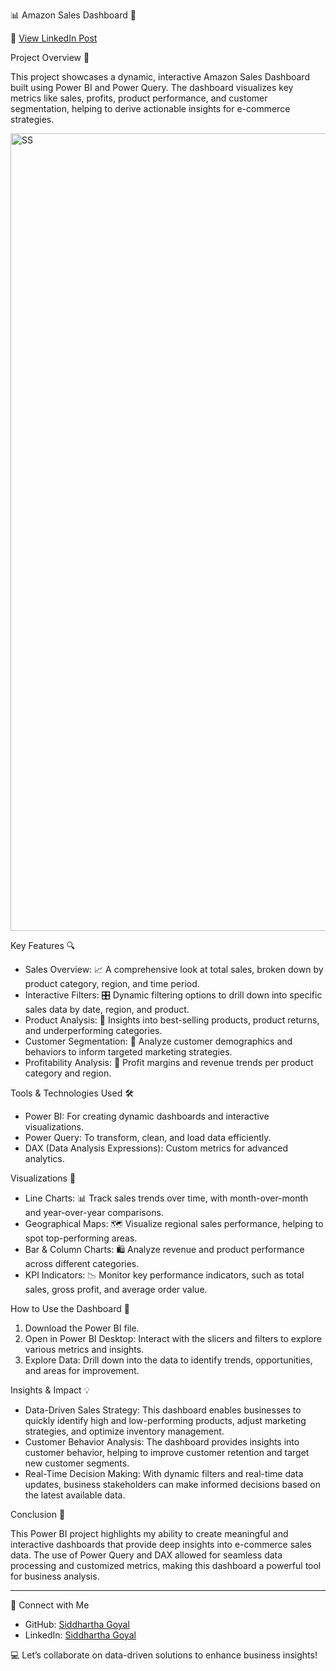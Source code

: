 📊 Amazon Sales Dashboard 🚀

🔗 [View LinkedIn Post](https://www.linkedin.com/posts/goyalsiddhartha1997_dataanalyst-powerbi-powerbidashboard-activity-7233759175527260160-cylS?utm_source=share&utm_medium=member_desktop)

 Project Overview 📝

This project showcases a dynamic, interactive Amazon Sales Dashboard built using Power BI and Power Query. 
The dashboard visualizes key metrics like sales, profits, product performance, and customer segmentation, helping to derive actionable insights for e-commerce strategies.

<img width="1276" alt="SS" src="https://github.com/user-attachments/assets/d1d671fb-369f-4a8a-bf12-2cf019ce78f2">

 Key Features 🔍

- Sales Overview: 📈 A comprehensive look at total sales, broken down by product category, region, and time period.
- Interactive Filters: 🎛️ Dynamic filtering options to drill down into specific sales data by date, region, and product.
- Product Analysis: 🛒 Insights into best-selling products, product returns, and underperforming categories.
- Customer Segmentation: 👥 Analyze customer demographics and behaviors to inform targeted marketing strategies.
- Profitability Analysis: 💸 Profit margins and revenue trends per product category and region.

 Tools & Technologies Used 🛠️

- Power BI: For creating dynamic dashboards and interactive visualizations.
- Power Query: To transform, clean, and load data efficiently.
- DAX (Data Analysis Expressions): Custom metrics for advanced analytics.
  
 Visualizations 🎨

- Line Charts: 📊 Track sales trends over time, with month-over-month and year-over-year comparisons.
- Geographical Maps: 🗺️ Visualize regional sales performance, helping to spot top-performing areas.
- Bar & Column Charts: 🛍️ Analyze revenue and product performance across different categories.
- KPI Indicators: 📉 Monitor key performance indicators, such as total sales, gross profit, and average order value.

 How to Use the Dashboard 🚀

1. Download the Power BI file.
2. Open in Power BI Desktop: Interact with the slicers and filters to explore various metrics and insights.
3. Explore Data: Drill down into the data to identify trends, opportunities, and areas for improvement.

 Insights & Impact 💡

- Data-Driven Sales Strategy: This dashboard enables businesses to quickly identify high and low-performing products, adjust marketing strategies, and optimize inventory management.
- Customer Behavior Analysis: The dashboard provides insights into customer behavior, helping to improve customer retention and target new customer segments.
- Real-Time Decision Making: With dynamic filters and real-time data updates, business stakeholders can make informed decisions based on the latest available data.

 Conclusion 🎯

This Power BI project highlights my ability to create meaningful and interactive dashboards that provide deep insights into e-commerce sales data. 
The use of Power Query and DAX allowed for seamless data processing and customized metrics, making this dashboard a powerful tool for business analysis.

---

💬 Connect with Me  
- GitHub: [Siddhartha Goyal](https://github.com/goyalsiddhartha1997)  
- LinkedIn: [Siddhartha Goyal](https://www.linkedin.com/in/goyalsiddhartha1997/)

💻 Let’s collaborate on data-driven solutions to enhance business insights!
